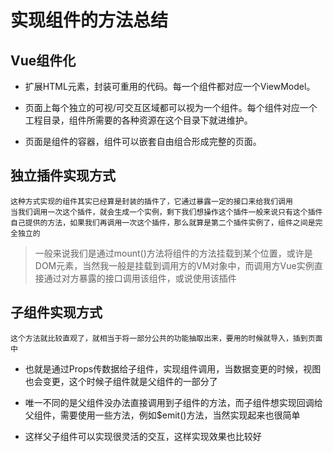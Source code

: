 # 实现组件的方法总结

## Vue组件化

* 扩展HTML元素，封装可重用的代码。每一个组件都对应一个ViewModel。

* 页面上每个独立的可视/可交互区域都可以视为一个组件。每个组件对应一个工程目录，组件所需要的各种资源在这个目录下就进维护。

* 页面是组件的容器，组件可以嵌套自由组合形成完整的页面。

## 独立插件实现方式

	这种方式实现的组件其实已经算是封装的插件了，它通过暴露一定的接口来给我们调用
	当我们调用一次这个插件，就会生成一个实例，剩下我们想操作这个插件一般来说只有这个插件自己提供的方法，如果我们再调用一次这个插件，那么就算是第二个插件实例了，组件之间是完全独立的

> 一般来说我们是通过mount()方法将组件的方法挂载到某个位置，或许是DOM元素，当然我一般是挂载到调用方的VM对象中，而调用方Vue实例直接通过对方暴露的接口调用该组件，或说使用该插件

## 子组件实现方式

	这个方法就比较直观了，就相当于将一部分公共的功能抽取出来，要用的时候就导入，插到页面中

* 也就是通过Props传数据给子组件，实现组件调用，当数据变更的时候，视图也会变更，这个时候子组件就是父组件的一部分了

* 唯一不同的是父组件没办法直接调用到子组件的方法，而子组件想实现回调给父组件，需要使用一些方法，例如$emit()方法，当然实现起来也很简单

* 这样父子组件可以实现很灵活的交互，这样实现效果也比较好
